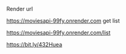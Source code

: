 Render url

https://moviesapi-99fy.onrender.com
get list

https://moviesapi-99fy.onrender.com/list

https://bit.ly/432Huea